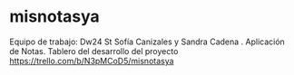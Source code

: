 # misnotasya
Equipo de trabajo: Dw24 St Sofía Canizales y Sandra Cadena . Aplicación de Notas. Tablero del desarrollo del proyecto https://trello.com/b/N3pMCoD5/misnotasya
